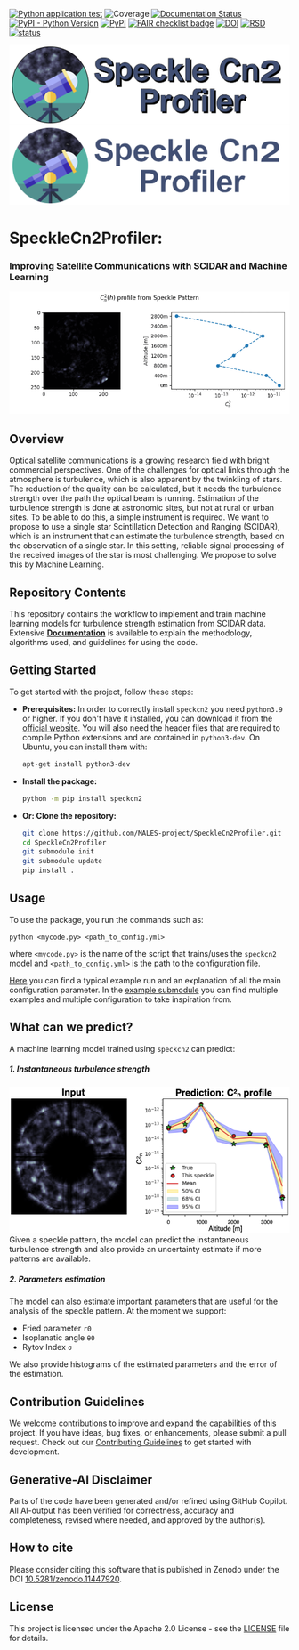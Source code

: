 [![Python application test](https://github.com/MALES-project/SpeckleCn2Profiler/actions/workflows/test.yaml/badge.svg)](https://github.com/MALES-project/SpeckleCn2Profiler/actions/workflows/test.yaml)
![Coverage](https://img.shields.io/endpoint?url=https://gist.githubusercontent.com/SCiarella/ee30d5a40792fc1de92e9dcf0d0e092a/raw/covbadge.json)
[![Documentation Status](https://readthedocs.org/projects/gemdat/badge/?version=latest)](https://males-project.github.io/SpeckleCn2Profiler/)
[![PyPI - Python Version](https://img.shields.io/pypi/pyversions/speckcn2)](https://pypi.org/project/speckcn2/)
[![PyPI](https://img.shields.io/pypi/v/speckcn2)](https://pypi.org/project/speckcn2/)
[![FAIR checklist badge](https://fairsoftwarechecklist.net/badge.svg)](https://fairsoftwarechecklist.net/v0.2?f=31&a=32113&i=32322&r=133)
[![DOI](https://zenodo.org/badge/DOI/10.5281/zenodo.11447920.svg)](https://doi.org/10.5281/zenodo.11447920)
[![RSD](https://img.shields.io/badge/rsd-speckcn2-00a3e3.svg)](https://research-software-directory.org/software/speckcn2)
[![status](https://joss.theoj.org/papers/57d48f7e179360b9f5193045ce8270be/status.svg)](https://joss.theoj.org/papers/57d48f7e179360b9f5193045ce8270be)

![MALES banner](https://raw.githubusercontent.com/MALES-project/SpeckleCn2Profiler/main/src/speckcn2/assets/logo_on_white.png#gh-light-mode-only)
![MALES banner](https://raw.githubusercontent.com/MALES-project/SpeckleCn2Profiler/main/src/speckcn2/assets/logo_on_black.png#gh-dark-mode-only)

<!---
![MALES banner](https://github.com/MALES-project/SpeckleCn2Profiler/blob/main/speckcn2/assets/logo_on_white.png#gh-light-mode-only)
![MALES banner](https://github.com/MALES-project/SpeckleCn2Profiler/blob/main/speckcn2/assets/logo_on_black.png#gh-dark-mode-only)
-->

# SpeckleCn2Profiler:
### Improving Satellite Communications with SCIDAR and Machine Learning

![Graphical abstract](https://github.com/MALES-project/SpeckleCn2Profiler/blob/main/src/speckcn2/assets/cn2_profile.gif?raw=true)

## Overview

Optical satellite communications is a growing research field with bright commercial perspectives. One of the challenges for optical links through the atmosphere is turbulence, which is also apparent by the twinkling of stars. The reduction of the quality can be calculated, but it needs the turbulence strength over the path the optical beam is running. Estimation of the turbulence strength is done at astronomic sites, but not at rural or urban sites. To be able to do this, a simple instrument is required. We want to propose to use a single star Scintillation Detection and Ranging (SCIDAR), which is an instrument that can estimate the turbulence strength, based on the observation of a single star. In this setting, reliable signal processing of the received images of the star is most challenging. We propose to solve this by Machine Learning.

## Repository Contents

This repository contains the workflow to implement and train machine learning models for turbulence strength estimation from SCIDAR data. Extensive **[Documentation](https://males-project.github.io/SpeckleCn2Profiler/)** is available to explain the methodology, algorithms used, and guidelines for using the code.

## Getting Started

To get started with the project, follow these steps:

- **Prerequisites:**
  In order to correctly install `speckcn2` you need `python3.9` or higher. If you don't have it installed, you can download it from the [official website](https://www.python.org/downloads/). You will also need the header files that are required to compile Python extensions and are contained in `python3-dev`. On Ubuntu, you can install them with:
  ```bash
  apt-get install python3-dev
  ```

- **Install the package:**
   ```bash
   python -m pip install speckcn2
   ```

- **Or: Clone the repository:**
  ```bash
  git clone https://github.com/MALES-project/SpeckleCn2Profiler.git
  cd SpeckleCn2Profiler
  git submodule init
  git submodule update
  pip install .
  ```

## Usage

To use the package, you run the commands such as:

```console
python <mycode.py> <path_to_config.yml>
```

where `<mycode.py>` is the name of the script that trains/uses the `speckcn2` model and `<path_to_config.yml>` is the path to the configuration file.

[Here](https://males-project.github.io/SpeckleCn2Profiler/example) you can find a typical example run and an explanation of all the main configuration parameter. In the [example submodule](https://github.com/MALES-project/examples_speckcn2/) you can find multiple examples and multiple configuration to take inspiration from.

## What can we predict?

A machine learning model trained using `speckcn2` can predict:

##### 1. Instantaneous turbulence strength
![prediction](https://github.com/MALES-project/SpeckleCn2Profiler/blob/main/src/speckcn2/assets/single_prediction.png?raw=true)
Given a speckle pattern, the model can predict the instantaneous turbulence strength and also provide an uncertainty estimate if more patterns are available.

##### 2. Parameters estimation
The model can also estimate important parameters that are useful for the analysis of the speckle pattern. At the moment we support:
* Fried parameter `r0`
* Isoplanatic angle `θ0`
* Rytov Index `σ`

We also provide histograms of the estimated parameters and the error of the estimation.

## Contribution Guidelines

We welcome contributions to improve and expand the capabilities of this project. If you have ideas, bug fixes, or enhancements, please submit a pull request.
Check out our [Contributing Guidelines](CONTRIBUTING.md#Getting-started-with-development) to get started with development.

## Generative-AI Disclaimer

Parts of the code have been generated and/or refined using GitHub Copilot. All AI-output has been verified for correctness, accuracy and completeness, revised where needed, and approved by the author(s).

## How to cite

Please consider citing this software that is published in Zenodo under the DOI [10.5281/zenodo.11447920](https://zenodo.org/records/11447920).

## License

This project is licensed under the Apache 2.0 License - see the [LICENSE](LICENSE) file for details.
